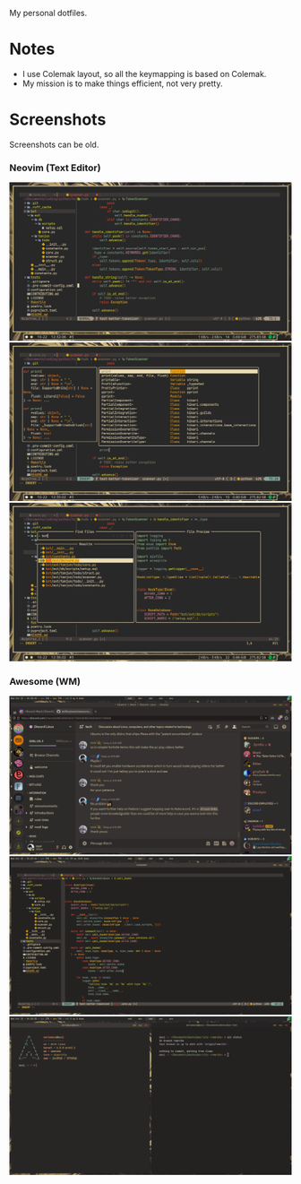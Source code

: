 My personal dotfiles.

# Notes
* I use Colemak layout, so all the keymapping is based on Colemak.
* My mission is to make things efficient, not very pretty.

# Screenshots
Screenshots can be old.

### Neovim (Text Editor)
![](assets/nvim_first.png)
![](assets/nvim_second.png)
![](assets/nvim_third.png)

### Awesome (WM)
![](assets/awesome_first.png)
![](assets/awesome_second.png)
![](assets/awesome_third.png)
